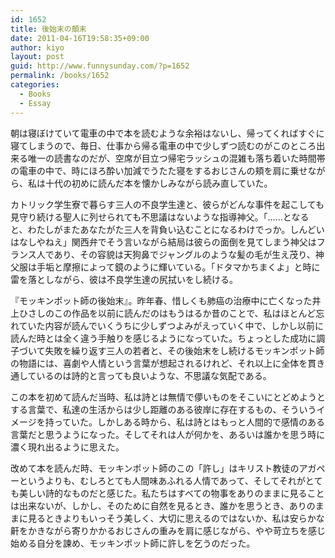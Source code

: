 ```yaml
---
id: 1652
title: 後始末の顛末
date: 2011-04-16T19:58:35+09:00
author: kiyo
layout: post
guid: http://www.funnysunday.com/?p=1652
permalink: /books/1652
categories:
  - Books
  - Essay
---
```

朝は寝ぼけていて電車の中で本を読むような余裕はないし、帰ってくればすぐに寝てしまうので、毎日、仕事から帰る電車の中で少しずつ読むのがこのところ出来る唯一の読書なのだが、空席が目立つ帰宅ラッシュの混雑も落ち着いた時間帯の電車の中で、時にほろ酔い加減でうたた寝をするおじさんの頬を肩に乗せながら、私は十代の初めに読んだ本を懐かしみながら読み直していた。

カトリック学生寮で暮らす三人の不良学生達と、彼らがどんな事件を起こしても見守り続ける聖人に列せられても不思議はないような指導神父。「……となると、わたしがまたあなたがた三人を背負い込むことになるわけでっか。しんどいはなしやねえ」関西弁でそう言いながら結局は彼らの面倒を見てしまう神父はフランス人であり、その容貌は天狗鼻でジャングルのような髪の毛が生え茂り、神父服は手垢と摩擦によって鏡のように輝いている。「ドタマかちまくよ」と時に雷を落としながら、彼は不良学生達の尻拭いをし続ける。

『モッキンポット師の後始末』。昨年春、惜しくも肺癌の治療中に亡くなった井上ひさしのこの作品を以前に読んだのはもうはるか昔のことで、私はほとんど忘れていた内容が読んでいくうちに少しずつよみがえっていく中で、しかし以前に読んだ時とは全く違う手触りを感じるようになっていた。ちょっとした成功に調子づいて失敗を繰り返す三人の若者と、その後始末をし続けるモッキンポット師の物語には、喜劇や人情という言葉が想起されるけれど、それ以上に全体を貫き通しているのは詩的と言っても良いような、不思議な気配である。

この本を初めて読んだ当時、私は詩とは無情で儚いものをそこいにとどめようとする言葉で、私達の生活からは少し距離のある彼岸に存在するもの、そういうイメージを持っていた。しかしある時から、私は詩とはもっと人間的で感情のある言葉だと思うようになった。そしてそれは人が何かを、あるいは誰かを思う時に濃く現れ出るように思えた。

改めて本を読んだ時、モッキンポット師のこの「許し」はキリスト教徒のアガペーというよりも、むしろとても人間味あふれる人情であって、そしてそれがとても美しい詩的なものだと感じた。私たちはすべての物事をありのままに見ることは出来ないが、しかし、そのために自然を見るとき、誰かを思うとき、ありのままに見るときよりもいっそう美しく、大切に思えるのではないか、私は安らかな鼾をかきながら寄りかかるおじさんの重みを肩に感じながら、やや苛立ちを感じ始める自分を諫め、モッキンポット師に許しを乞うのだった。